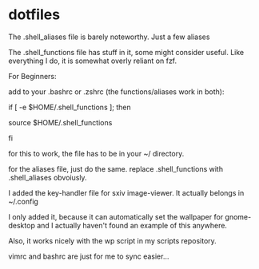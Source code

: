 # dotfiles

The .shell_aliases file is barely noteworthy. Just a few aliases

The .shell_functions file has stuff in it, some might consider useful.
Like everything I do, it is somewhat overly reliant on fzf.

For Beginners:

add to your .bashrc or .zshrc (the functions/aliases work in both):

if [ -e $HOME/.shell_functions ]; then

source $HOME/.shell_functions
        
fi

for this to work, the file has to be in your ~/ directory.

for the aliases file, just do the same. replace .shell_functions with .shell_aliases obvoiusly.

I added the key-handler file for sxiv image-viewer. It actually belongs in ~/.config

I only added it, because it can automatically set the wallpaper for gnome-desktop and I actually haven't found an example of this anywhere.

Also, it works nicely with the wp script in my scripts repository.


vimrc and bashrc are just for me to sync easier...
